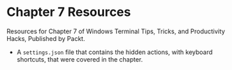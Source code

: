 Chapter 7 Resources
===================

Resources for Chapter 7 of Windows Terminal Tips, Tricks, and Productivity Hacks, Published by Packt.

- A `settings.json` file that contains the hidden actions, with keyboard shortcuts, that were covered in the chapter.
